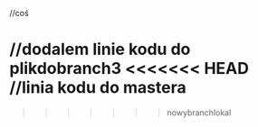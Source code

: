 //coś

//dodalem linie kodu do plikdobranch3
<<<<<<< HEAD
//linia kodu do mastera
=======
>>>>>>> nowybranchlokal

